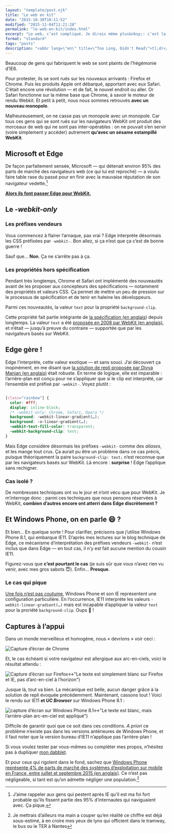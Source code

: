 ```yaml
---
layout: "template/post.njk"
title: "Le web en kit"
date: "2015-10-30T10:11:52"
modified: "2015-11-04T11:21:28"
permalink: "le-web-en-kit/index.html"
excerpt: "Le web, cʼest compliqué. Je dirais même plus&nbsp;: cʼest la jungle. De multiples sources, de multiples protocoles dʼéchange de données, de multiple manière dʼaccéder aux contenus. Et aussi plein de gens qui fabriquent des morceaux de web. Ceux-là sont un minimum flemmards —&nbsp;je le sais bien, jʼen fais partie. Alors régulièrement, nous cédons à la facilité et cela produit des perturbations dans La Force. Un exemple&nbsp;? Les sites `-webkit-` _only_. Parlons-en&nbsp;!"
format: "standard"
tags: "posts"
description: "<abbr lang=\"en\" title=\"Too Long, Didn't Read\">tl;dr</abbr>&nbsp;: jetez un œil <a href=\"https://dabblet.com/gist/08fddf3666c39ebc62ca\">à ce dabblet</a> sur Edge —&nbsp;qui gère <code>-webkit-background-clip: text;</code> sans broncher."
---
```

Beaucoup de gens qui fabriquent le web se sont plaints de lʼhégémonie dʼIE6.

Pour protester, ils se sont rués sur les nouveaux arrivants&nbsp;: Firefox et Chrome. Puis les produits Apple ont débarqué, apportant avec eux Safari. Cʼétait encore une révolution —&nbsp;et de fait, le nouvel endroit ou aller. Or Safari fonctionne sur la même base que Chrome, à savoir le moteur de rendu Webkit. Et petit à petit, nous nous sommes retrouvés **avec un nouveau monopole**.

Malheureusement, on ne casse pas un monopole avec un monopole. Car tous ces gens qui se sont rués sur les navigateurs WebKit ont produit des morceaux de web qui ne sont pas inter-opérables&nbsp;: on ne pouvait sʼen servir (voire simplement y accéder) autrement **quʼavec un sésame estampillé WebKit**.

## Microsoft et Edge

De façon parfaitement sensée, Microsoft —&nbsp;qui détenait environ 95% des parts de marché des navigateurs web (ce qui lui est reproché)&nbsp;— a voulu faire table rase du passé pour en finir avec la mauvaise réputation de son navigateur vedette.[^1]

[^1]: Jʼaime rappeler aux gens qui pestent après IE quʼil est ma foi fort probable quʼils fissent partie des 95% dʼinternautes qui naviguaient avec. Ça pique.



[**Alors ils font passer Edge pour WebKit.**](https://blogs.windows.com/msedgedev/2015/06/17/building-a-more-interoperable-web-with-microsoft-edge/)

## Le _\-webkit-only_

### Les préfixes vendeurs

Vous commencez à flairer lʼarnaque, pas vrai&nbsp;? Edge interprète désormais les CSS préfixées par `-webkit-`. Bon allez, si ça nʼest que ça cʼest de bonne guerre&nbsp;!

Sauf que… **Non**. Ça ne sʼarrête pas à ça.

### Les propriétés hors spécification

Pendant très longtemps, Chrome et Safari ont implémenté des nouveautés avant de les proposer aux concepteurs des spécifications —&nbsp;notamment des propriétés et valeurs CSS. Ça permet de mettre un peu de pression sur le processus de spécification et de tenir en haleine les développeurs.

Parmi ces nouveautés, la valeur `text` pour la propriété `background-clip`.

Cette propriété fait partie intégrante de [la spécification (en anglais](https://drafts.csswg.org/css-backgrounds-3/#the-background-clip)) depuis longtemps. La valeur `text` a été [proposée en 2008 par WebKit (en anglais)](https://www.webkit.org/blog/164/background-clip-text/), et nʼétait —&nbsp;jusquʼà preuve du contraire&nbsp;— supportée que par les navigateurs basés sur WebKit.

## Edge gère&nbsp;!

Edge lʼinterprète, cette valeur exotique —&nbsp;et sans souci. Jʼai découvert ça inopinément, en me disant que [la solution de repli proposée par Divya Manian (en anglais)](https://nimbupani.com/using-background-clip-for-text-with-css-fallback.html) était robuste. En terme de logique, elle est imparable&nbsp;: lʼarrière-plan est conçu pour ne sʼappliquer que si le clip est interprété, car lʼensemble est préfixé par `-webkit-`. Voyez plutôt&nbsp;:

```css

[class="rainbow"] {
  color: #fff;
  display: inline-block;
  /* -webkit-only: Chrome, Safari, Opera */  
  background: -webkit-linear-gradient(…);
  background: -o-linear-gradient(…);
  -webkit-text-fill-color: transparent;
  -webkit-background-clip: text;
}
```

Mais Edge considère désormais les préfixes `-webkit-` comme des _aliases_, et les mange tout crus. Ça aurait pu être un problème dans ce cas précis, puisque théoriquement la paire `background-clip: text;` nʼest reconnue que par les navigateurs basés sur WebKit. Là encore&nbsp;: **surprise**&nbsp;! Edge lʼapplique sans rechigner.

### Cas isolé&nbsp;?

De nombreuses techniques ont vu le jour et nʼont vécu que pour WebKit. Je mʼinterroge donc&nbsp;: parmi ces techniques que nous pensons réservées à WebKit, **combien dʼautres encore ont atterri dans Edge discrètement&nbsp;?**

## Et Windows Phone, on en parle&nbsp;😄&nbsp;?

Et bien… En quelque sorte&nbsp;! Pour clarifier, précisons que jʼutilise Windows Phone 8.1, qui embarque IE11. Dʼaprès mes lectures sur le blog technique de Edge, ce mécanisme dʼinterprétation des préfixes vendeurs `-webkit-` nʼest inclus que dans Edge —&nbsp;en tout cas, il nʼy est fait aucune mention du cousin IE11.

Figurez-vous que **cʼest pourtant le cas** (je suis sûr que vous nʼavez rien vu venir, avec mes gros sabots&nbsp;😇). Enfin… **Presque**.

### Le cas qui pique

[Une fois nʼest pas coutume](https://www.ffoodd.fr/ie9-sur-wp7-et-font-face-je-taime-moi-non-plus/), Windows Phone et son IE représentent une configuration particulière. En lʼoccurrence, IE11 interprète les valeurs `-webkit-linear-gradient(…)` mais est incapable dʼappliquer la valeur `text` pour la proriété `background-clip`. Oups&nbsp;🙈&nbsp;!

## Captures à lʼappui

Dans un monde merveilleux et homogène, nous «&nbsp;devrions&nbsp;» voir ceci&nbsp;:

![Capture dʼécran de Chrome](/images/2015/10/chrome-300x31.png "Un arc-en-ciel incrusté au texte en CSS, visible sur les navigateurs WebKit et Edge")

Et, le cas échéant si votre navigateur est allergique aux arc-en-ciels, voici le résultat attendu&nbsp;:

![Capture dʼécran sur Firefox](/images/2015/10/firefox-300x30.png)↔"Le texte est simplement blanc sur Firefox et IE, pas dʼarc-en-ciel à lʼhorizon")

Jusque là, tout va bien. La mécanique est belle, aucun danger grâce à la solution de repli évoquée précédemment. Maintenant, cassons tout&nbsp;! Voici le rendu sur IE11 **et _UC Browser_** sur Windows Phone 8.1&nbsp;:

![capture dʼécran sur Windows Phone 8.1](/images/2015/10/windowsphone-300x169.jpg)↔"Le texte est blanc, mais lʼarrière-plan arc-en-ciel est appliqué")

Difficile de garantir quoi que ce soit dans ces conditions. _A priori_ ce problème nʼexiste pas dans les versions antérieures de Windows Phone, et il faut noter que la version bureau dʼIE11 nʼapplique pas lʼarrière-plan&nbsp;!

Si vous voulez tester par vous-mêmes ou compléter mes propos, nʼhésitez pas à dupliquer [mon dabblet](https://dabblet.com/gist/08fddf3666c39ebc62ca).

Et pour ceux qui rigolent dans le fond, sachez que [Windows Phone représente 4% de parts de marché des systèmes dʼexploitation sur mobile en France, entre juillet et septembre 2015 (en anglais)](https://gs.statcounter.com/#mobile_os-FR-monthly-201507-201509-bar). Ce nʼest pas négligeable, si tant est quʼon admette négliger une population.[^2]

[^2]: Je mettrais dʼailleurs ma main a couper quʼen réalité ce chiffre est déjà sous-estimé, à en croire mes yeux de lynx qui officient dans le tramway, le bus ou le TER à Nantes

